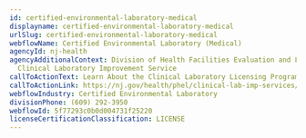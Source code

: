 ```yaml
---
id: certified-environmental-laboratory-medical
displayname: certified-environmental-laboratory-medical
urlSlug: certified-environmental-laboratory-medical
webflowName: Certified Environmental Laboratory (Medical)
agencyId: nj-health
agencyAdditionalContext: Division of Health Facilities Evaluation and Licensing,
  Clinical Laboratory Improvement Service
callToActionText: Learn About the Clinical Laboratory Licensing Program
callToActionLink: https://nj.gov/health/phel/clinical-lab-imp-services/
webflowIndustry: Certified Environmental Laboratory
divisionPhone: (609) 292-3950
webflowId: 5f77293c0b0d004731f25220
licenseCertificationClassification: LICENSE
---
```

